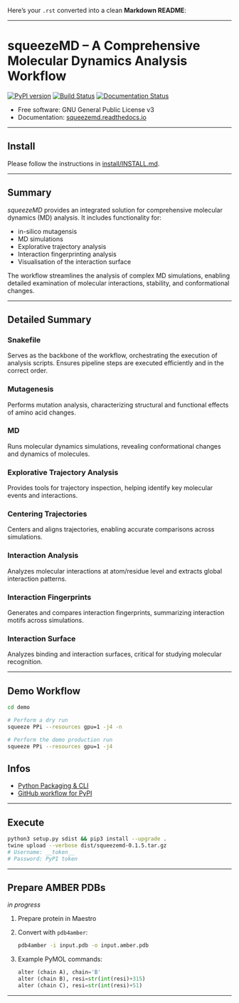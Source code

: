 Here’s your `.rst` converted into a clean **Markdown README**:

---

# squeezeMD – A Comprehensive Molecular Dynamics Analysis Workflow

[![PyPI version](https://img.shields.io/pypi/v/squeezemd.svg)](https://pypi.python.org/pypi/squeezemd)
[![Build Status](https://img.shields.io/travis/pruethemann/squeezemd.svg)](https://travis-ci.com/pruethemann/squeezemd)
[![Documentation Status](https://readthedocs.org/projects/squeezemd/badge/?version=latest)](https://squeezemd.readthedocs.io/en/latest/?version=latest)

* Free software: GNU General Public License v3
* Documentation: [squeezemd.readthedocs.io](https://squeezemd.readthedocs.io)

---

## Install

Please follow the instructions in [install/INSTALL.md](install/INSTALL.md).

---

## Summary

*squeezeMD* provides an integrated solution for comprehensive molecular dynamics (MD) analysis.
It includes functionality for:

* in-silico mutagensis
* MD simulations
* Explorative trajectory analysis
* Interaction fingerprinting analysis
* Visualisation of the interaction surface


The workflow streamlines the analysis of complex MD simulations, enabling detailed examination of molecular interactions, stability, and conformational changes.

---

## Detailed Summary

### Snakefile

Serves as the backbone of the workflow, orchestrating the execution of analysis scripts.
Ensures pipeline steps are executed efficiently and in the correct order.

### Mutagenesis

Performs mutation analysis, characterizing structural and functional effects of amino acid changes.

### MD

Runs molecular dynamics simulations, revealing conformational changes and dynamics of molecules.

### Explorative Trajectory Analysis

Provides tools for trajectory inspection, helping identify key molecular events and interactions.

### Centering Trajectories

Centers and aligns trajectories, enabling accurate comparisons across simulations.

### Interaction Analysis

Analyzes molecular interactions at atom/residue level and extracts global interaction patterns.

### Interaction Fingerprints

Generates and compares interaction fingerprints, summarizing interaction motifs across simulations.

### Interaction Surface

Analyzes binding and interaction surfaces, critical for studying molecular recognition.

---

## Demo Workflow

```bash
cd demo

# Perform a dry run
squeeze PPi --resources gpu=1 -j4 -n

# Perform the demo production run
squeeze PPi --resources gpu=1 -j4
```


## Infos

* [Python Packaging & CLI](https://python-packaging.readthedocs.io/en/latest/command-line-scripts.html)
* [GitHub workflow for PyPI](https://github.com/pypa/packaging.python.org/blob/main/source/guides/github-actions-ci-cd-sample/publish-to-test-pypi.yml)

---

## Execute

```bash
python3 setup.py sdist && pip3 install --upgrade .
twine upload --verbose dist/squeezemd-0.1.5.tar.gz
# Username: __token__
# Password: PyPI token
```

---

## Prepare AMBER PDBs

*in progress*

1. Prepare protein in Maestro
2. Convert with `pdb4amber`:

   ```bash
   pdb4amber -i input.pdb -o input.amber.pdb
   ```
3. Example PyMOL commands:

   ```python
   alter (chain A), chain='B'
   alter (chain B), resi=str(int(resi)+315)
   alter (chain C), resi=str(int(resi)+51)
   ```

---


